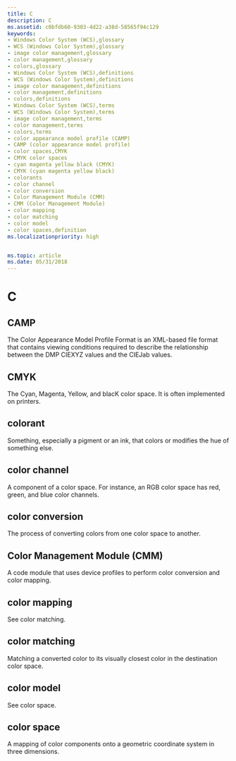 ```yaml
---
title: C
description: C
ms.assetid: c0bfdb60-9303-4d22-a38d-58565f94c129
keywords:
- Windows Color System (WCS),glossary
- WCS (Windows Color System),glossary
- image color management,glossary
- color management,glossary
- colors,glossary
- Windows Color System (WCS),definitions
- WCS (Windows Color System),definitions
- image color management,definitions
- color management,definitions
- colors,definitions
- Windows Color System (WCS),terms
- WCS (Windows Color System),terms
- image color management,terms
- color management,terms
- colors,terms
- color appearance model profile (CAMP)
- CAMP (color appearance model profile)
- color spaces,CMYK
- CMYK color spaces
- cyan magenta yellow black (CMYK)
- CMYK (cyan magenta yellow black)
- colorants
- color channel
- color conversion
- Color Management Module (CMM)
- CMM (Color Management Module)
- color mapping
- color matching
- color model
- color spaces,definition
ms.localizationpriority: high


ms.topic: article
ms.date: 05/31/2018
---
```


# C

## CAMP

The Color Appearance Model Profile Format is an XML-based file format that contains viewing conditions required to describe the relationship between the DMP CIEXYZ values and the CIEJab values.

## CMYK

The Cyan, Magenta, Yellow, and blacK color space. It is often implemented on printers.

## colorant

Something, especially a pigment or an ink, that colors or modifies the hue of something else.

## color channel

A component of a color space. For instance, an RGB color space has red, green, and blue color channels.

## color conversion

The process of converting colors from one color space to another.

## Color Management Module (CMM)

A code module that uses device profiles to perform color conversion and color mapping.

## color mapping

See color matching.

## color matching

Matching a converted color to its visually closest color in the destination color space.

## color model

See color space.

## color space

A mapping of color components onto a geometric coordinate system in three dimensions.

 

 




